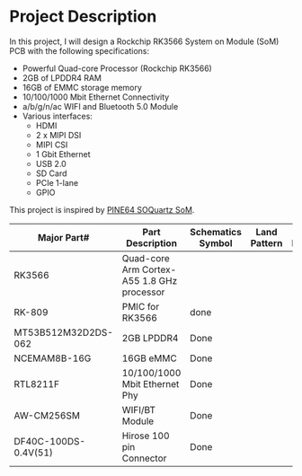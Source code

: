 # Project Description

In this project, I will design a Rockchip RK3566 System on Module (SoM) PCB with the following specifications:

- Powerful Quad-core Processor (Rockchip RK3566)
- 2GB of LPDDR4 RAM
-  16GB of EMMC storage memory
-  10/100/1000 Mbit Ethernet Connectivity
-  a/b/g/n/ac WIFI and Bluetooth 5.0 Module
-  Various interfaces:
	- HDMI
	- 2 x MIPI DSI
	- MIPI CSI
	- 1 Gbit Ethernet 
	- USB 2.0
	- SD Card
	- PCIe 1-lane
	- GPIO

This project is inspired by [PINE64 SOQuartz SoM](https://wiki.pine64.org/wiki/SOQuartz). 


| Major Part# | Part Description | Schematics Symbol | Land Pattern | 3D Model
|--|--|--|--|--|
| RK3566| Quad-core Arm Cortex-A55 1.8 GHz processor |  |
| RK-809| PMIC for RK3566 |done  |
| MT53B512M32D2DS-062|2GB LPDDR4 | Done |
| NCEMAM8B-16G | 16GB eMMC | Done 
| RTL8211F | 10/100/1000 Mbit Ethernet Phy | Done
| AW-CM256SM | WIFI/BT Module |  Done
|DF40C-100DS-0.4V(51)|Hirose 100 pin Connector|Done


